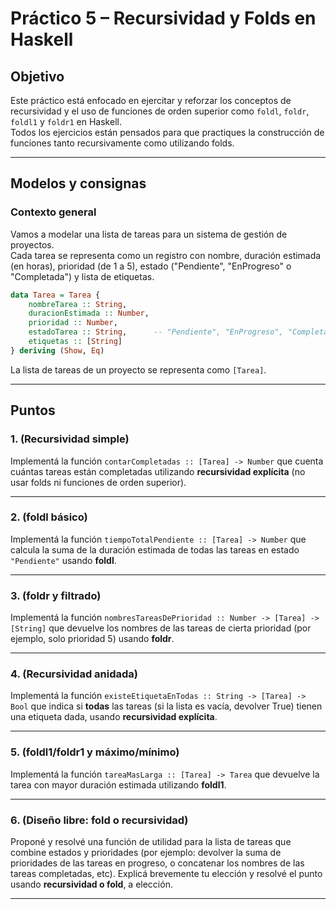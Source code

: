# Práctico 5 – Recursividad y Folds en Haskell

## Objetivo
Este práctico está enfocado en ejercitar y reforzar los conceptos de recursividad y el uso de funciones de orden superior como `foldl`, `foldr`, `foldl1` y `foldr1` en Haskell.  
Todos los ejercicios están pensados para que practiques la construcción de funciones tanto recursivamente como utilizando folds.

---

## Modelos y consignas

### **Contexto general**
Vamos a modelar una lista de tareas para un sistema de gestión de proyectos.  
Cada tarea se representa como un registro con nombre, duración estimada (en horas), prioridad (de 1 a 5), estado ("Pendiente", "EnProgreso" o "Completada") y lista de etiquetas.

```haskell
data Tarea = Tarea {
    nombreTarea :: String,
    duracionEstimada :: Number,
    prioridad :: Number,
    estadoTarea :: String,      -- "Pendiente", "EnProgreso", "Completada"
    etiquetas :: [String]
} deriving (Show, Eq)
```

La lista de tareas de un proyecto se representa como `[Tarea]`.

---

## **Puntos**

### **1. (Recursividad simple)**
Implementá la función `contarCompletadas :: [Tarea] -> Number` que cuenta cuántas tareas están completadas utilizando **recursividad explícita** (no usar folds ni funciones de orden superior).

---

### **2. (foldl básico)**
Implementá la función `tiempoTotalPendiente :: [Tarea] -> Number` que calcula la suma de la duración estimada de todas las tareas en estado `"Pendiente"` usando **foldl**.

---

### **3. (foldr y filtrado)**
Implementá la función `nombresTareasDePrioridad :: Number -> [Tarea] -> [String]` que devuelve los nombres de las tareas de cierta prioridad (por ejemplo, solo prioridad 5) usando **foldr**.

---

### **4. (Recursividad anidada)**
Implementá la función `existeEtiquetaEnTodas :: String -> [Tarea] -> Bool` que indica si **todas** las tareas (si la lista es vacía, devolver True) tienen una etiqueta dada, usando **recursividad explícita**.

---

### **5. (foldl1/foldr1 y máximo/mínimo)**
Implementá la función `tareaMasLarga :: [Tarea] -> Tarea` que devuelve la tarea con mayor duración estimada utilizando **foldl1**.

---

### **6. (Diseño libre: fold o recursividad)**
Proponé y resolvé una función de utilidad para la lista de tareas que combine estados y prioridades (por ejemplo: devolver la suma de prioridades de las tareas en progreso, o concatenar los nombres de las tareas completadas, etc). Explicá brevemente tu elección y resolvé el punto usando **recursividad o fold**, a elección.

---
